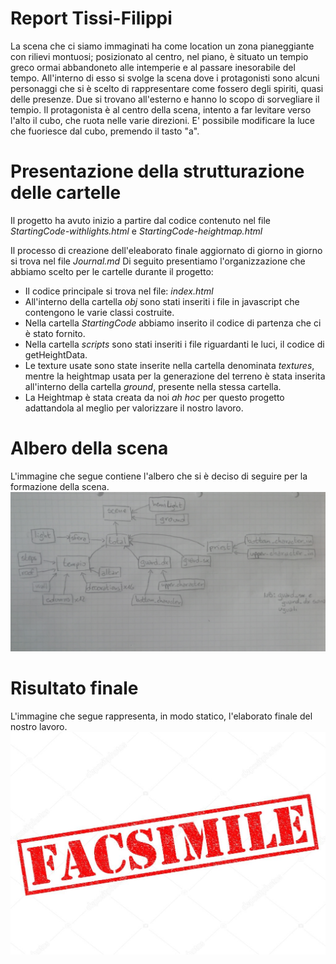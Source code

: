 # Report Tissi-Filippi
La scena che ci siamo immaginati ha come location un zona pianeggiante con rilievi montuosi; posizionato al centro, nel piano, è situato un tempio greco ormai abbandoneto alle intemperie e al passare inesorabile del tempo. All'interno di esso si svolge la scena dove i protagonisti sono alcuni personaggi che si è scelto di rappresentare come fossero degli spiriti, quasi delle presenze. Due si trovano all'esterno e hanno lo scopo di sorvegliare il tempio. Il protagonista è al centro della scena, intento a far levitare verso l'alto il cubo, che ruota nelle varie direzioni. E' possibile modificare la luce che fuoriesce dal cubo, premendo il tasto "a".

# Presentazione della strutturazione delle cartelle

Il progetto ha avuto inizio a partire dal codice contenuto nel file _StartingCode-withlights.html_ e _StartingCode-heightmap.html_

Il processo di creazione dell'eleaborato finale aggiornato di giorno in giorno si trova nel file _Journal.md_
Di seguito presentiamo l'organizzazione che abbiamo scelto per le cartelle durante il progetto:

* Il codice principale si trova nel file: _index.html_
* All'interno della cartella _obj_ sono stati inseriti i file in javascript che contengono le varie classi costruite.
* Nella cartella _StartingCode_ abbiamo inserito il codice di partenza che ci è stato fornito.
* Nella cartella _scripts_ sono stati inseriti i file riguardanti le luci, il codice di getHeightData.
* Le texture usate sono state inserite nella cartella denominata _textures_, mentre la heightmap usata per la generazione del terreno è stata inserita all'interno della cartella _ground_, presente nella stessa cartella.
* La Heightmap è stata creata da noi _ah hoc_ per questo progetto adattandola al meglio per valorizzare il nostro lavoro.

# Albero della scena

L'immagine che segue contiene l'albero che si è deciso di seguire per la formazione della scena. ![](JrnImages/Grafo.jpg) 

# Risultato finale

L'immagine che segue rappresenta, in modo statico, l'elaborato finale del nostro lavoro. ![](JrnImages/fs.jpg) 

